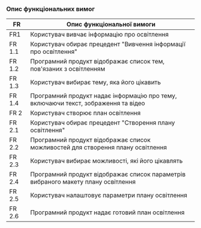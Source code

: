 ### Опис функціональних вимог
| FR | Опис функціональної вимоги |
| --- | --- |
| FR1 | Користувач вивчає інформацію про освітлення |
| FR 1.1 | Користувач обирає прецедент "Вивчення інформації про освітлення" |
| FR 1.2 | Програмний продукт відображає список тем, пов'язаних з освітленням |
| FR 1.3 | Користувач вибирає тему, яка його цікавить |
| FR 1.4 | Програмний продукт надає інформацію про тему, включаючи текст, зображення та відео |
| FR 2 | Користувач створює план освітлення |
| FR 2.1 | Користувач обирає прецедент "Створення плану освітлення" |
| FR 2.2 | Програмний продукт відображає список можливостей для створення плану освітлення |
| FR 2.3 | Користувач вибирає можливості, які його цікавлять |
| FR 2.4 | Програмний продукт відображає список параметрів вибраного макету плану освітлення |
| FR 2.5 | Користувач налаштовує параметри плану освітлення |
| FR 2.6 | Програмний продукт надає готовий план освітлення |
